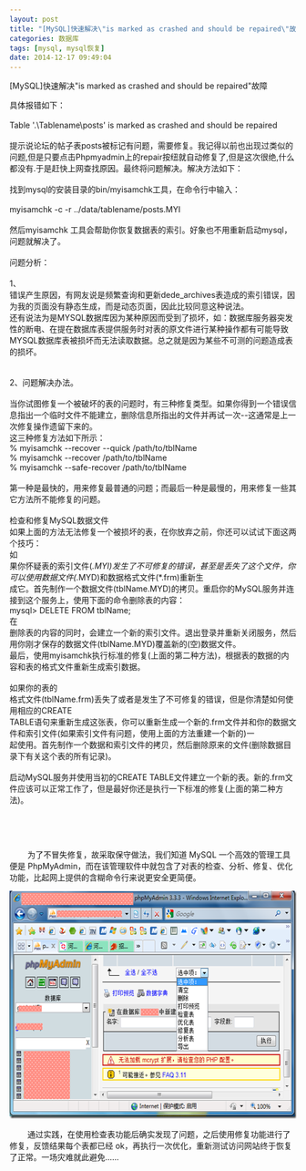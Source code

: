 ```yaml
---
layout: post
title: "[MySQL]快速解决\"is marked as crashed and should be repaired\"故障"
categories: 数据库
tags: [mysql, mysql恢复]
date: 2014-12-17 09:49:04
---
```


[MySQL]快速解决"is marked as crashed and should be repaired"故障


具体报错如下：<br><br>Table '.\Tablename\posts' is marked as crashed and should be repaired<br><br>提示说论坛的帖子表posts被标记有问题，需要修复。我记得以前也出现过类似的问题,但是只要点击Phpmyadmin上的repair按纽就自动修复了,但是这次很绝,什么都没有.于是赶快上网查找原因。最终将问题解决。解决方法如下：<br><br>找到mysql的安装目录的bin/myisamchk工具，在命令行中输入：<br><br>myisamchk -c -r ../data/tablename/posts.MYI<br><br>然后myisamchk 工具会帮助你恢复数据表的索引。好象也不用重新启动mysql，问题就解决了。<br><br>问题分析：<br><br>1、<br>错误产生原因，有网友说是频繁查询和更新dede_archives表造成的索引错误，因为我的页面没有静态生成，而是动态页面，因此比较同意这种说法。<br>还有说法为是MYSQL数据库因为某种原因而受到了损坏，如：数据库服务器突发性的断电、在提在数据库表提供服务时对表的原文件进行某种操作都有可能导致<br>MYSQL数据库表被损坏而无法读取数据。总之就是因为某些不可测的问题造成表的损坏。<br><br><br>2、问题解决办法。<br><br>当你试图修复一个被破坏的表的问题时，有三种修复类型。如果你得到一个错误信息指出一个临时文件不能建立，删除信息所指出的文件并再试一次--这通常是上一次修复操作遗留下来的。<br>这三种修复方法如下所示：<br>% myisamchk --recover --quick /path/to/tblName<br>% myisamchk --recover /path/to/tblName<br>% myisamchk --safe-recover /path/to/tblName<br><br>第一种是最快的，用来修复最普通的问题；而最后一种是最慢的，用来修复一些其它方法所不能修复的问题。<br><br>检查和修复MySQL数据文件<br>如果上面的方法无法修复一个被损坏的表，在你放弃之前，你还可以试试下面这两个技巧：<br>如<br>果你怀疑表的索引文件(*.MYI)发生了不可修复的错误，甚至是丢失了这个文件，你可以使用数据文件(*.MYD)和数据格式文件(*.frm)重新生<br>成它。首先制作一个数据文件(tblName.MYD)的拷贝。重启你的MySQL服务并连接到这个服务上，使用下面的命令删除表的内容：<br>mysql&gt; DELETE FROM tblName;<br>在<br>删除表的内容的同时，会建立一个新的索引文件。退出登录并重新关闭服务，然后用你刚才保存的数据文件(tblName.MYD)覆盖新的(空)数据文件。<br>最后，使用myisamchk执行标准的修复(上面的第二种方法)，根据表的数据的内容和表的格式文件重新生成索引数据。<br><br>如果你的表的<br>格式文件(tblName.frm)丢失了或者是发生了不可修复的错误，但是你清楚如何使用相应的CREATE<br>TABLE语句来重新生成这张表，你可以重新生成一个新的.frm文件并和你的数据文件和索引文件(如果索引文件有问题，使用上面的方法重建一个新的)一<br>起使用。首先制作一个数据和索引文件的拷贝，然后删除原来的文件(删除数据目录下有关这个表的所有记录)。<br><br>启动MySQL服务并使用当初的CREATE TABLE文件建立一个新的表。新的.frm文件应该可以正常工作了，但是最好你还是执行一下标准的修复(上面的第二种方法)。</div><p>&nbsp;</p><p>&nbsp;</p><p>&nbsp;&nbsp;&nbsp;&nbsp;&nbsp;&nbsp;&nbsp;&nbsp;为了不冒失修复，故采取保守做法，我们知道 MySQL 一个高效的管理工具便是 PhpMyAdmin，而在该管理软件中就包含了对表的检查、分析、修复、优化功能，比起网上提供的含糊命令行来说更安全更简便。</p><p><a href="http://goxia.maytide.net/ftpupfiles/MySQLismarkedascrashedandshouldberepaire_DDC6/image.png"><img style="display: inline; border: 0px none;" src="/upload/images/image_thumb.png" alt="image" title="image" height="400" border="0" width="604"></a> </p><p>&nbsp;&nbsp;&nbsp;&nbsp;&nbsp;&nbsp;&nbsp;&nbsp;通过实践，在使用检查表功能后确实发现了问题，之后使用修复功能进行了修复，反馈结果每个表都已经 ok，再执行一次优化，重新测试访问网站终于恢复了正常。一场灾难就此避免……</p>
